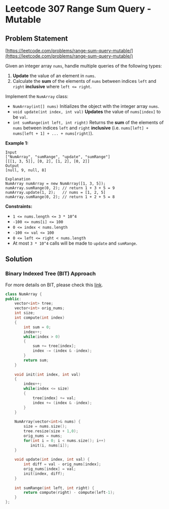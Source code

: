 # Leetcode 307 Range Sum Query - Mutable

## Problem Statement

[https://leetcode.com/problems/range-sum-query-mutable/](https://leetcode.com/problems/range-sum-query-mutable/)

Given an integer array `nums`, handle multiple queries of the following types:

1. **Update** the value of an element in `nums`.
2. Calculate the **sum** of the elements of `nums` between indices `left` and `right` **inclusive** where `left <= right`.

Implement the `NumArray` class:

* `NumArray(int[] nums)` Initializes the object with the integer array `nums`.
* `void update(int index, int val)` **Updates** the value of `nums[index]` to be `val`.
* `int sumRange(int left, int right)` Returns the **sum** of the elements of `nums` between indices `left` and `right` **inclusive** \(i.e. `nums[left] + nums[left + 1] + ... + nums[right]`\).

**Example 1:**

```text
Input
["NumArray", "sumRange", "update", "sumRange"]
[[[1, 3, 5]], [0, 2], [1, 2], [0, 2]]
Output
[null, 9, null, 8]

Explanation
NumArray numArray = new NumArray([1, 3, 5]);
numArray.sumRange(0, 2); // return 1 + 3 + 5 = 9
numArray.update(1, 2);   // nums = [1, 2, 5]
numArray.sumRange(0, 2); // return 1 + 2 + 5 = 8
```

**Constraints:**

* `1 <= nums.length <= 3 * 10^4`
* `-100 <= nums[i] <= 100`
* `0 <= index < nums.length`
* `-100 <= val <= 100`
* `0 <= left <= right < nums.length`
* At most `3 * 10^4` calls will be made to `update` and `sumRange`.

## Solution

### Binary Indexed Tree \(BIT\) Approach

For more details on BIT, please check this [link](https://www.topcoder.com/thrive/articles/Binary%20Indexed%20Trees).

```cpp
class NumArray {
public:
    vector<int> tree;
    vector<int> orig_nums;
    int size;
    int compute(int index)
    {
        int sum = 0;
        index++;
        while(index > 0)
        {
            sum += tree[index];
            index -= (index & -index);
        }
        return sum;
    }
    
    void init(int index, int val)
    {
        index++;
        while(index <= size)
        {
            tree[index] += val;
            index += (index & -index);
        }
    }
    
    NumArray(vector<int>& nums) {
        size = nums.size();
        tree.resize(size + 1,0);
        orig_nums = nums;
        for(int i = 0; i < nums.size(); i++)
           init(i, nums[i]);
    }
    
    void update(int index, int val) {
        int diff = val - orig_nums[index];
        orig_nums[index] = val;
        init(index, diff);
    }
    
    int sumRange(int left, int right) {
        return compute(right) - compute(left-1);
    }
};
```

